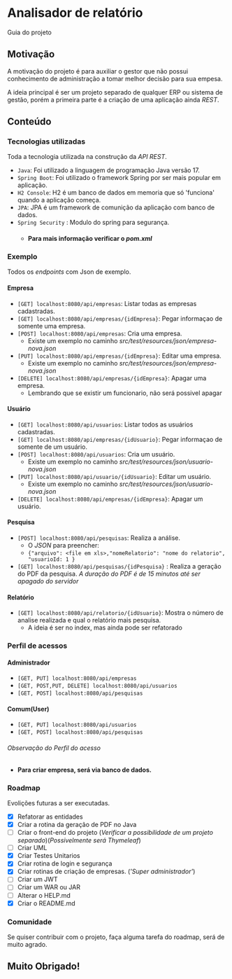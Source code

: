 # Analisador de relatório

Guia do projeto

## Motivação

A motivação do projeto é para auxiliar o gestor que não possui conhecimento de administração a tomar melhor decisão para
sua empesa. 

A ideia principal é ser um projeto separado de qualquer ERP ou sistema de gestão, porém a primeira parte é a criação de 
uma aplicação ainda *REST*.

## Conteúdo

### Tecnologias utilizadas

Toda a tecnologia utilizada na construção da *API REST*.

- `Java`: Foi utilizado a linguagem de programação Java versão 17. 
- `Spring Boot`: Foi utilizado o framework Spring por ser mais popular em aplicação.
- `H2 Console`: H2 é um banco de dados em memoria que só 'funciona' quando a aplicação começa.
- `JPA`: JPA é um framework de comunição da aplicação com banco de dados. 
- `Spring Security` : Modulo do spring para segurança.
  - #### Para mais informação verificar o *pom.xml*


### Exemplo

Todos os *endpoints* com Json de exemplo.

#### Empresa
- `[GET] localhost:8080/api/empresas`: Listar todas as empresas cadastradas.
- `[GET] localhost:8080/api/empresas/{idEmpresa}`: Pegar informaçao de somente uma empresa.
- `[POST] localhost:8080/api/empresas`: Cria uma empresa.
  - Existe um exemplo no caminho *src/test/resources/json/empresa-nova.json*
- `[PUT] localhost:8080/api/empresas/{idEmpresa}`: Editar uma empresa.
    - Existe um exemplo no caminho *src/test/resources/json/empresa-nova.json*
- `[DELETE] localhost:8080/api/empresas/{idEmpresa}`: Apagar uma empresa. 
  - Lembrando que se existir um funcionario, não será possivel apagar
#### Usuário
- `[GET] localhost:8080/api/usuarios`: Listar todos as usuários cadastradas.
- `[GET] localhost:8080/api/empresas/{idUsuario}`: Pegar informaçao de somente de um usuário.
- `[POST] localhost:8080/api/usuarios`: Cria um usuário.
    - Existe um exemplo no caminho *src/test/resources/json/usuario-nova.json*
- `[PUT] localhost:8080/api/usuario/{idUsuario}`: Editar um usuário.
    - Existe um exemplo no caminho *src/test/resources/json/usuario-nova.json*
- `[DELETE] localhost:8080/api/empresas/{idEmpresa}`: Apagar um usuário.

#### Pesquisa
- `[POST] localhost:8080/api/pesquisas`: Realiza a análise. 
  - O *JSON*  para preencher: 
  - ```{"arquivo": <file em xls>,"nomeRelatorio": "nome do relatorio", "usuarioId: 1 }```
- `[GET] localhost:8080/api/pesquisas/{idPesquisa}` : Realiza a geração do PDF da pesquisa. *A duração do PDF é de 15 minutos até ser apagado do servidor*
#### Relatório
- `[GET] localhost:8080/api/relatorio/{idUsuario}`: Mostra o número de analise realizada e qual o relatório mais pesquisa.
    - A ideia é ser no index, mas ainda pode ser refatorado

### Perfil de acessos
#### Administrador

- `[GET, PUT] localhost:8080/api/empresas`
- `[GET, POST,PUT, DELETE] localhost:8080/api/usuarios`
- `[GET, POST] localhost:8080/api/pesquisas`

#### Comum(User)

- `[GET, PUT] localhost:8080/api/usuarios`
- `[GET, POST] localhost:8080/api/pesquisas`

###### Observação do *Perfil do acesso*

- **Para criar empresa, será via banco de dados.**
### Roadmap 

Evolições futuras a ser executadas. 

- [X] Refatorar as entidades
- [x] Criar a rotina da geração de PDF no Java
- [ ] Criar o front-end do projeto (*Verificar a possibilidade de um projeto separado*)(*Possivelmente será Thymeleaf*)
- [ ] Criar UML
- [X] Criar Testes Unitarios 
- [X] Criar rotina de login e segurança
- [X] Criar rotinas de criação de empresas. (*'Super administrador'*)
- [ ] Criar um JWT
- [ ] Criar um WAR ou JAR
- [ ] Alterar o HELP.md
- [X] Criar o README.md

### Comunidade

Se quiser contribuir com o projeto, faça alguma tarefa do roadmap, será de muito agrado. 


## Muito Obrigado!
